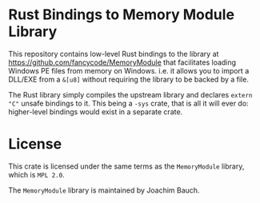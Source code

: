 # Rust Bindings to Memory Module Library

This repository contains low-level Rust bindings to the
library at https://github.com/fancycode/MemoryModule that facilitates
loading Windows PE files from memory on Windows. i.e. it allows you to
import a DLL/EXE from a `&[u8]` without requiring the library to be
backed by a file.

The Rust library simply compiles the upstream library and declares
`extern "C"` unsafe bindings to it. This being a `-sys` crate, that
is all it will ever do: higher-level bindings would exist in a separate
crate.

# License

This crate is licensed under the same terms as the `MemoryModule` library,
which is `MPL 2.0`.

The `MemoryModule` library is maintained by Joachim Bauch.
